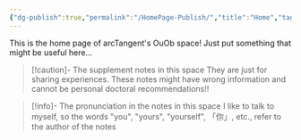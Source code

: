 ```yaml
---
{"dg-publish":true,"permalink":"/HomePage-Publish/","title":"Home","tags":["gardenEntry"],"created":"2024-09-04T17:53:28.773+08:00","updated":"2024-09-05T19:22:33.244+08:00"}
---
```


This is the home page of arcTangent's OuOb space!
Just put something that might be useful here...

> [!caution]- The supplement notes in this space
> They are just for sharing experiences. 
> These notes might have wrong information and cannot be personal doctoral recommendations!!

> [!info]- The pronunciation in the notes in this space
> I like to talk to myself, so the words "you", "yours", "yourself", 「你」, etc., refer to the author of the notes
